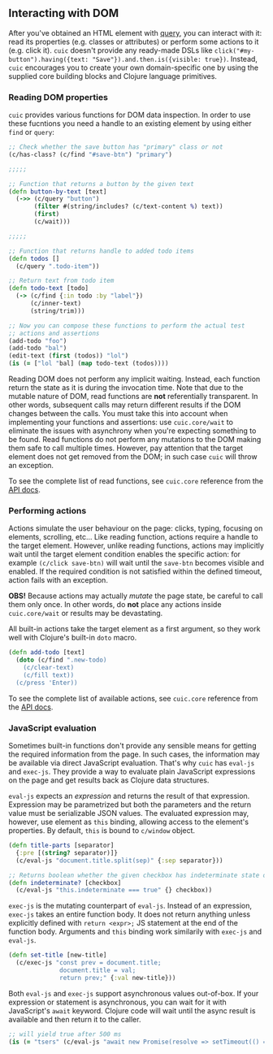 ## Interacting with DOM

After you've obtained an HTML element with [query](./queries.md), you can 
interact with it: read its properties (e.g. classes or attributes) or perform 
some actions to it (e.g. click it). `cuic` doesn't provide any ready-made 
DSLs like `click("#my-button").having({text: "Save"}).and.then.is({visible: true})`.
Instead, `cuic` encourages you to create your own domain-specific one 
by using the supplied core building blocks and Clojure language primitives.

### Reading DOM properties

`cuic` provides various functions for DOM data inspection. In order to use 
these fucntions you need a handle to an existing element by using either 
`find` or `query`:

```clojure 
;; Check whether the save button has "primary" class or not
(c/has-class? (c/find "#save-btn") "primary")

;;;;;

;; Function that returns a button by the given text
(defn button-by-text [text]
  (->> (c/query "button")
       (filter #(string/includes? (c/text-content %) text))
       (first)
       (c/wait))) 

;;;;;

;; Function that returns handle to added todo items
(defn todos []
  (c/query ".todo-item"))

;; Return text from todo item
(defn todo-text [todo]
  (-> (c/find {:in todo :by "label"})
      (c/inner-text)
      (string/trim)))

;; Now you can compose these functions to perform the actual test
;; actions and assertions
(add-todo "foo")
(add-todo "bal")
(edit-text (first (todos)) "lol")
(is (= ["lol "bal] (map todo-text (todos))))
```

Reading DOM does not perform any implicit waiting. Instead, each function 
return the state as it is during the invocation time. Note that due 
to the mutable nature of DOM, read functions are **not** referentially 
transparent. In other words, subsequent calls may return different 
results if the DOM changes between the calls. You must take this 
into account when implementing your functions and assertions: use 
`cuic.core/wait` to eliminate the issues with asynchrony when you're 
expecting something to be found. Read functions do not perform any 
mutations to the DOM making them safe to call multiple times. However, 
pay attention that the target element does not get removed from the 
DOM; in such case `cuic` will throw an exception.

To see the complete list of read functions, see `cuic.core` reference
from the [API docs](https://cljdoc.org/d/cuic/cuic). 

### Performing actions

Actions simulate the user behaviour on the page: clicks, typing, focusing
on elements, scrolling, etc... Like reading function, actions require a 
handle to the target element. However, unlike reading functions, actions 
may implicitly wait until the target element condition enables the specific 
action: for example `(c/click save-btn)` will wait until the `save-btn` 
becomes visible and enabled. If the required condition is not satisfied
within the defined timeout, action fails with an exception.

**OBS!** Because actions may actually *mutate* the page state, be 
careful to call them only once. In other words, do **not** place any
actions inside `cuic.core/wait` or results may be devastating. 

All built-in actions take the target element as a first argument, so 
they work well with Clojure's built-in `doto` macro. 

```clojure 
(defn add-todo [text]
  (doto (c/find ".new-todo)
    (c/clear-text)
    (c/fill text))
  (c/press 'Enter))
```

To see the complete list of available actions, see `cuic.core` reference
from the [API docs](https://cljdoc.org/d/cuic/cuic). 

### JavaScript evaluation

Sometimes built-in functions don't provide any sensible means for getting
the required information from the page. In such cases, the information may
be available via direct JavaScript evaluation. That's why `cuic` has
`eval-js` and `exec-js`. They provide a way to evaluate plain JavaScript 
expressions on the page and get results back as Clojure data structures.

`eval-js` expects an *expression* and returns the result of that expression.
Expression may be parametrized but both the parameters and the return value
must be serializable JSON values. The evaluated expression may, however,
use element as `this` binding, allowing access to the element's properties.
By default, `this` is bound to `c/window` object.

```clojure 
(defn title-parts [separator]
  {:pre [(string? separator)]}
  (c/eval-js "document.title.split(sep)" {:sep separator}))

;; Returns boolean whether the given checkbox has indeterminate state or not
(defn indeterminate? [checkbox]
  (c/eval-js "this.indeterminate === true" {} checkbox))
```

`exec-js` is the mutating counterpart of `eval-js`. Instead of an expression,
`exec-js` takes an entire function body. It does not return anything unless 
explicitly defined with `return <expr>;` JS statement at the end of the function
body. Arguments and `this` binding work similarily with `exec-js` and `eval-js`.

```clojure 
(defn set-title [new-title]
  (c/exec-js "const prev = document.title;
              document.title = val;
              return prev;" {:val new-title})) 
```  

Both `eval-js` and `exec-js` support asynchronous values out-of-box. If your
expression or statement is asynchronous, you can wait for it with JavaScript's
`await` keyword. Clojure code will wait until the async result is available
and then return it to the caller. 

```clojure 
;; will yield true after 500 ms
(is (= "tsers" (c/eval-js "await new Promise(resolve => setTimeout(() => resolve('tsers'), 500))")))
```

